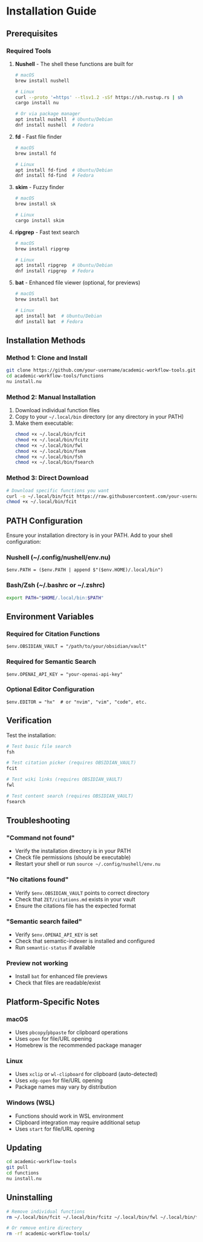 # Installation Guide

## Prerequisites

### Required Tools

1. **Nushell** - The shell these functions are built for
   ```bash
   # macOS
   brew install nushell
   
   # Linux
   curl --proto '=https' --tlsv1.2 -sSf https://sh.rustup.rs | sh
   cargo install nu
   
   # Or via package manager
   apt install nushell  # Ubuntu/Debian
   dnf install nushell  # Fedora
   ```

2. **fd** - Fast file finder
   ```bash
   # macOS
   brew install fd
   
   # Linux
   apt install fd-find  # Ubuntu/Debian
   dnf install fd-find  # Fedora
   ```

3. **skim** - Fuzzy finder
   ```bash
   # macOS
   brew install sk
   
   # Linux
   cargo install skim
   ```

4. **ripgrep** - Fast text search
   ```bash
   # macOS
   brew install ripgrep
   
   # Linux
   apt install ripgrep  # Ubuntu/Debian
   dnf install ripgrep  # Fedora
   ```

5. **bat** - Enhanced file viewer (optional, for previews)
   ```bash
   # macOS
   brew install bat
   
   # Linux
   apt install bat  # Ubuntu/Debian
   dnf install bat  # Fedora
   ```

## Installation Methods

### Method 1: Clone and Install

```bash
git clone https://github.com/your-username/academic-workflow-tools.git
cd academic-workflow-tools/functions
nu install.nu
```

### Method 2: Manual Installation

1. Download individual function files
2. Copy to your `~/.local/bin` directory (or any directory in your PATH)
3. Make them executable:
   ```bash
   chmod +x ~/.local/bin/fcit
   chmod +x ~/.local/bin/fcitz
   chmod +x ~/.local/bin/fwl
   chmod +x ~/.local/bin/fsem
   chmod +x ~/.local/bin/fsh
   chmod +x ~/.local/bin/fsearch
   ```

### Method 3: Direct Download

```bash
# Download specific functions you want
curl -o ~/.local/bin/fcit https://raw.githubusercontent.com/your-username/academic-workflow-tools/main/functions/fcit.nu
chmod +x ~/.local/bin/fcit
```

## PATH Configuration

Ensure your installation directory is in your PATH. Add to your shell configuration:

### Nushell (~/.config/nushell/env.nu)
```nushell
$env.PATH = ($env.PATH | append $"($env.HOME)/.local/bin")
```

### Bash/Zsh (~/.bashrc or ~/.zshrc)
```bash
export PATH="$HOME/.local/bin:$PATH"
```

## Environment Variables

### Required for Citation Functions
```nushell
$env.OBSIDIAN_VAULT = "/path/to/your/obsidian/vault"
```

### Required for Semantic Search
```nushell
$env.OPENAI_API_KEY = "your-openai-api-key"
```

### Optional Editor Configuration
```nushell
$env.EDITOR = "hx"  # or "nvim", "vim", "code", etc.
```

## Verification

Test the installation:

```bash
# Test basic file search
fsh

# Test citation picker (requires OBSIDIAN_VAULT)
fcit

# Test wiki links (requires OBSIDIAN_VAULT)
fwl

# Test content search (requires OBSIDIAN_VAULT)
fsearch
```

## Troubleshooting

### "Command not found"
- Verify the installation directory is in your PATH
- Check file permissions (should be executable)
- Restart your shell or run `source ~/.config/nushell/env.nu`

### "No citations found"
- Verify `$env.OBSIDIAN_VAULT` points to correct directory
- Check that `ZET/citations.md` exists in your vault
- Ensure the citations file has the expected format

### "Semantic search failed"
- Verify `$env.OPENAI_API_KEY` is set
- Check that semantic-indexer is installed and configured
- Run `semantic-status` if available

### Preview not working
- Install `bat` for enhanced file previews
- Check that files are readable/exist

## Platform-Specific Notes

### macOS
- Uses `pbcopy`/`pbpaste` for clipboard operations
- Uses `open` for file/URL opening
- Homebrew is the recommended package manager

### Linux
- Uses `xclip` or `wl-clipboard` for clipboard (auto-detected)
- Uses `xdg-open` for file/URL opening
- Package names may vary by distribution

### Windows (WSL)
- Functions should work in WSL environment
- Clipboard integration may require additional setup
- Uses `start` for file/URL opening

## Updating

```bash
cd academic-workflow-tools
git pull
cd functions
nu install.nu
```

## Uninstalling

```bash
# Remove individual functions
rm ~/.local/bin/fcit ~/.local/bin/fcitz ~/.local/bin/fwl ~/.local/bin/fsem ~/.local/bin/fsh ~/.local/bin/fsearch

# Or remove entire directory
rm -rf academic-workflow-tools/
```